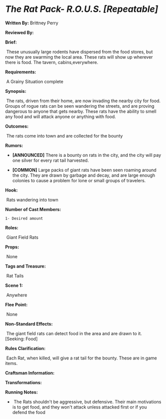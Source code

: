 # *The Rat Pack- R.O.U.S. [Repeatable]*

**Written By:** Brittney Perry

**Reviewed By:**



**Brief:**

​	These unusually large rodents have dispersed from the food stores, but now they are swarming the local area. These rats will show up wherever there is food. The tavern, cabins,everywhere.



**Requirements:**

​	A Grainy Situation complete



**Synopsis:**

​	The rats, driven from their home, are now invading the nearby city for food. Groups of rogue rats can be seen wandering the streets, and are proving dangerous to anyone that gets nearby. These rats have the ability to smell any food and will attack anyone or anything with food. 



**Outcomes:**

​	The rats come into town and are collected for the bounty



**Rumors:**

- **[ANNOUNCED]** There is a bounty on rats in the city, and the city will pay one silver for every  rat tail harvested.

- **[COMMON]** Large packs of giant rats have been seen roaming around the city. They are drawn by garbage and decay, and are large enough colonies to cause a problem for lone or small groups of travelers.

  

**Hook:**

​	Rats wandering into town



**Number of Cast Members:**

 	1- Desired amount



**Roles:**

​	Giant Field Rats



**Props:**

​	None



**Tags and Treasure:** 

​	Rat Tails



**Scene 1:** 

​	Anywhere



**Flee Point:**

​	None





**Non-Standard Effects:**

​	The giant field rats can detect food in the area and are drawn to it. [Seeking: Food]



**Rules Clarification:**

​	Each Rat, when killed, will give a rat tail for the bounty. These are in game items.



**Craftsman Information:**



**Transformations:**



**Running Notes:**

- ​	The Rats shouldn't be aggressive, but defensive. Their main motivations is to get food, and they won't attack unless attacked first or if you defend the food





































































# 